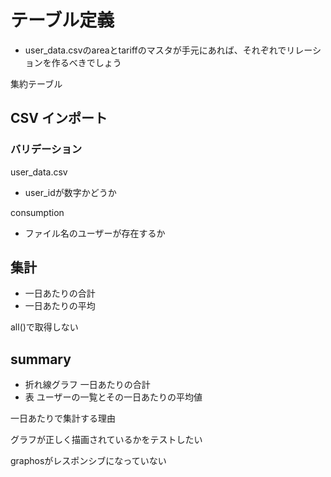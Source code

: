 # テーブル定義
- user_data.csvのareaとtariffのマスタが手元にあれば、それぞれでリレーションを作るべきでしょう

集約テーブル

## CSV インポート
### バリデーション
user_data.csv
- user_idが数字かどうか

consumption
- ファイル名のユーザーが存在するか


## 集計
- 一日あたりの合計
- 一日あたりの平均

all()で取得しない


## summary
- 折れ線グラフ 一日あたりの合計
- 表 ユーザーの一覧とその一日あたりの平均値

一日あたりで集計する理由

グラフが正しく描画されているかをテストしたい

graphosがレスポンシブになっていない